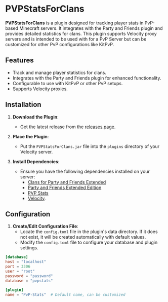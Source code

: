 # PVPStatsForClans

**PVPStatsForClans** is a plugin designed for tracking player stats in PvP-based Minecraft servers. It integrates with the Party and Friends plugin and provides detailed statistics for clans. This plugin supports Velocity proxy servers and is intended to be used with for a PvP Server but can be customized for other PvP configurations like KitPvP.

## Features

- Track and manage player statistics for clans.
- Integrates with the Party and Friends plugin for enhanced functionality.
- Configurable to use with KitPvP or other PvP setups.
- Supports Velocity proxies.

## Installation

1. **Download the Plugin**:
   - Get the latest release from the [releases page](https://github.com/itzMiney/PVPStatsForClans/releases).

2. **Place the Plugin**:
   - Put the `PVPStatsForClans.jar` file into the `plugins` directory of your Velocity server.

3. **Install Dependencies**:
   - Ensure you have the following dependencies installed on your server:
     - [Clans for Party and Friends Extended](https://www.spigotmc.org/resources/clans-for-party-and-friends-extended.13890/)
     - [Party and Friends Extended Edition](https://www.spigotmc.org/resources/party-and-friends-extended-edition-for-bungeecord-velocity-supports-1-7-1-21-x.10123/)
     - [PVP Stats](https://www.spigotmc.org/resources/pvp-stats.59124/)
     - [Velocity](https://papermc.io/software/velocity).

## Configuration

1. **Create/Edit Configuration File**:
   - Locate the `config.toml` file in the plugin's data directory. If it does not exist, it will be created automatically with default values.
   - Modify the `config.toml` file to configure your database and plugin settings.

```toml
[database]
host = "localhost"
port = 3306
user = "root"
password = "password"
database = "pvpstats"

[plugin]
name = "PvP-Stats"  # Default name, can be customized
